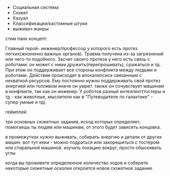 + Социальная система
+ Сюжет
+ Казуал
+ Классификации/кастомные штуки
+ выживач
жанры:

стим панк
концепт:

Главный герой- инженер/профессор у которого есть протез легких(жизненно важных органов). Травма получена из-за загрязнений или чего-то подобного. Засчет своего протеза у него есть связь с роботами: он может с ними
 дружить(перепрошивать), сражаться и тд. При этом он поддерживает все стороны конфликта между людьми и роботами. Действия происходят в апокалипсисе связанным с нехваткой ресурсов. Ему постоянно нужно поддерживать свой
 протез энергией или топливом иначе он умрет. также он сочувствует машинам в конфликте, так как он инженер. У роботов разный интеллект(тостеры и тд - как животные, мыслители как в "Путеводителе по галактике" - супер
 умные и тд).

геймплей:

три основных сюжетных задания, исход которых определяет, помогаешь ты людям или машинам, от этого будет зависеть концовка.

в промежутках нужно выживать, собирать энергию и детали от других машин. вот тут кеки - можно подраться или закорешиться с тостером или стиральной машиной. изучать локацию вокруг, просто обыскивать углы

когда вы проживете определенное количество ходов и соберете некоторые сюжетные осколки откроется новое сюжетное задание. 

